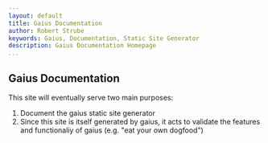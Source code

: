 ```yaml
---
layout: default
title: Gaius Documentation
author: Robert Strube
keywords: Gaius, Documentation, Static Site Generator
description: Gaius Documentation Homepage
...
```


## Gaius Documentation

This site will eventually serve two main purposes:

1. Document the gaius static site generator
2. Since this site is itself generated by gaius, it acts to validate the features and functionaliy of gaius (e.g. "eat your own dogfood")


